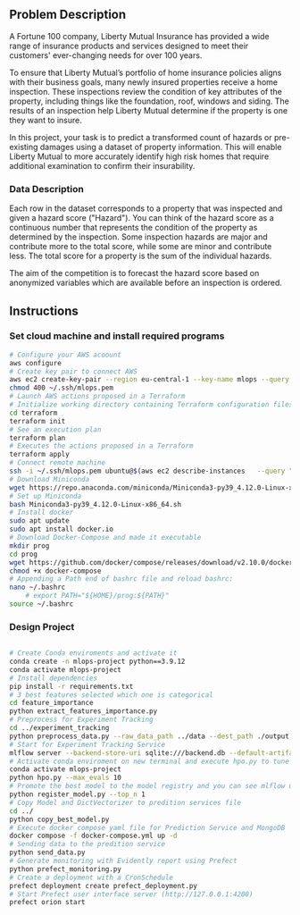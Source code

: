 ## Problem Description

A Fortune 100 company, Liberty Mutual Insurance has provided a wide range of insurance products and services designed to meet their customers' ever-changing needs for over 100 years.

To ensure that Liberty Mutual’s portfolio of home insurance policies aligns with their business goals, many newly insured properties receive a home inspection. These inspections review the condition of key attributes of the property, including things like the foundation, roof, windows and siding. The results of an inspection help Liberty Mutual determine if the property is one they want to insure.

In this project, your task is to predict a transformed count of hazards or pre-existing damages using a dataset of property information. This will enable Liberty Mutual to more accurately identify high risk homes that require additional examination to confirm their insurability.

### Data Description

Each row in the dataset corresponds to a property that was inspected and given a hazard score ("Hazard"). You can think of the hazard score as a continuous number that represents the condition of the property as determined by the inspection. Some inspection hazards are major and contribute more to the total score, while some are minor and contribute less. The total score for a property is the sum of the individual hazards.

The aim of the competition is to forecast the hazard score based on anonymized variables which are available before an inspection is ordered.




## Instructions

### Set cloud machine and install required programs

```bash
# Configure your AWS acoount
aws configure
# Create key pair to connect AWS
aws ec2 create-key-pair --region eu-central-1 --key-name mlops --query 'KeyMaterial' --output text > ~/.ssh/mlops.pem
chmod 400 ~/.ssh/mlops.pem 
# Launch AWS actions proposed in a Terraform
# Initialize working directory containing Terraform configuration files
cd terraform 
terraform init
# See an execution plan
terraform plan
# Executes the actions proposed in a Terraform 
terraform apply
# Connect remote machine
ssh -i ~/.ssh/mlops.pem ubuntu@$(aws ec2 describe-instances   --query "Reservations[*].Instances[*].PublicIpAddress"   --output=text)
# Download Miniconda
wget https://repo.anaconda.com/miniconda/Miniconda3-py39_4.12.0-Linux-x86_64.sh
# Set up Miniconda
bash Miniconda3-py39_4.12.0-Linux-x86_64.sh
# Install docker
sudo apt update
sudo apt install docker.io
# Download Docker-Compose and made it executable
mkdir prog
cd prog
wget https://github.com/docker/compose/releases/download/v2.10.0/docker-compose-linux-x86_64 -O docker-compose
chmod +x docker-compose
# Appending a Path end of bashrc file and reload bashrc:
nano ~/.bashrc
	# export PATH="${HOME}/prog:${PATH}"
source ~/.bashrc

```

### Design Project

```bash

# Create Conda enviroments and activate it
conda create -n mlops-project python==3.9.12
conda activate mlops-project
# Install dependencies
pip install -r requirements.txt
# 3 best features selected which one is categorical
cd feature_importance
python extract_features_importance.py
# Preprocess for Experiment Tracking 
cd ../experiment_tracking
python preprocess_data.py --raw_data_path ../data --dest_path ./output
# Start for Experiment Tracking Service
mlflow server --backend-store-uri sqlite:///backend.db --default-artifact-root ./artifacts
# Activate conda enviroment on new terminal and execute hpo.py to tune the hyperparameters of the model
conda activate mlops-project
python hpo.py --max_evals 10
# Promote the best model to the model registry and you can see mlflow user interface on http://127.0.0.1:5000 
python register_model.py --top_n 1
# Copy Model and DictVectorizer to predition services file
cd ../
python copy_best_model.py
# Execute docker compose yaml file for Prediction Service and MongoDB
docker compose -f docker-compose.yml up -d
# Sending data to the predition service
python send_data.py
# Generate monitoring with Evidently report using Prefect
python prefect_monitoring.py 
# Create a deployment with a CronSchedule
prefect deployment create prefect_deployment.py
# Start Prefect user interface server (http://127.0.0.1:4200)
prefect orion start 

```




